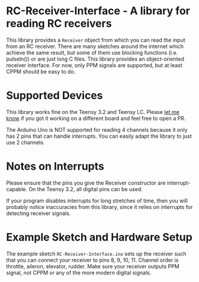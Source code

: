 # RC-Receiver-Interface - A library for reading RC receivers

This library provides a ```Receiver``` object from which you can read the input
from an RC receiver. There are many sketches around the internet which achieve
the same result, but some of them use blocking functions (i.e. pulseIn()) or are
just long C files. This library provides an object-oriented receiver interface.
For now, only PPM signals are supported, but at least CPPM should be easy to do.

# Supported Devices

This library works fine on the Teensy 3.2 and Teensy LC. Please
[let me know](rafael.bachmann.93@gmail.com) if you got it working on a
different board and feel free to open a PR.

The Arduino Uno is NOT supported for reading 4 channels because it only has 2
pins that can handle interrupts. You can easily  adapt the library to just use
2 channels.

# Notes on Interrupts

Please ensure that the pins you give the Receiver constructor are
interrupt-capable. On the Teensy 3.2, all digital pins can be used.

If your program disables interrupts for long stretches of time, then you will
probably notice inaccuracies from this library, since it relies on interrupts
for detecting receiver signals.

# Example Sketch and Hardware Setup

The example sketch ```RC-Receiver-Interface.ino``` sets up the receiver such
that you can connect your receiver to pins 8, 9, 10, 11. Channel order is
throttle, aileron, elevator, rudder.  Make sure your receiver outputs PPM
signal, not CPPM or any of the more modern digital signals.
